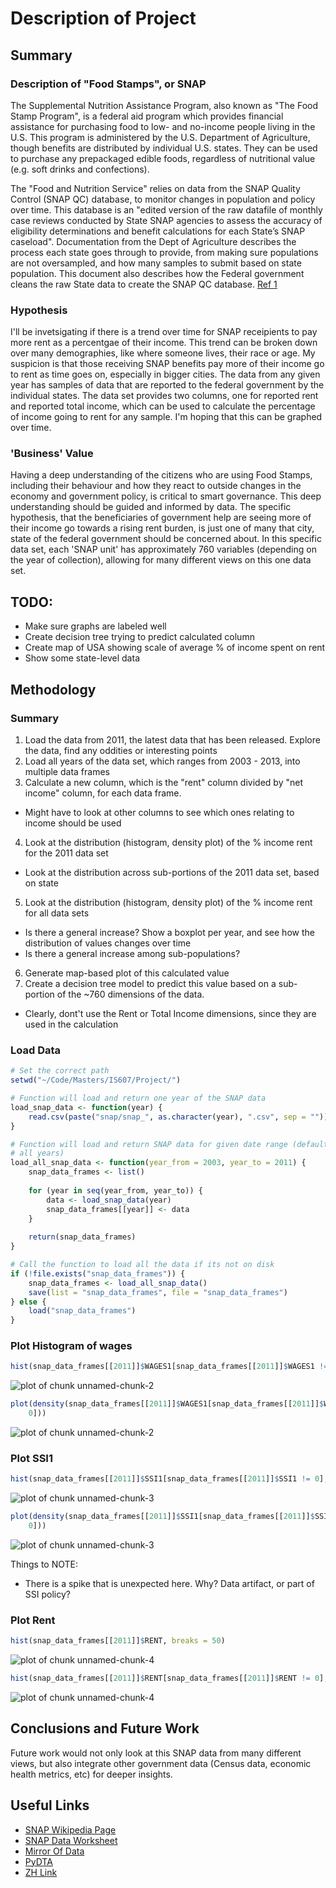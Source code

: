 Description of Project
======================

## Summary 

### Description of "Food Stamps", or SNAP

The Supplemental Nutrition Assistance Program, also known as "The Food Stamp Program", is a federal aid program which provides financial assistance for purchasing food to low- and no-income people living in the U.S.  This program is administered by the U.S. Department of Agriculture, though benefits are distributed by individual U.S. states. They can be used to purchase any prepackaged edible foods, regardless of nutritional value (e.g. soft drinks and confections). 

The "Food and Nutrition Service" relies on data from the SNAP Quality Control (SNAP QC) database, to monitor changes in population and policy over time. This database is an "edited version of the raw datafile of monthly case reviews conducted by State SNAP agencies to assess the accuracy of eligibility determinations and benefit calculations for each State’s SNAP caseload". Documentation from the Dept of Agriculture describes the process each state goes through to provide, from making sure populations are not oversampled, and how many samples to submit based on state population. This document also describes how the Federal government cleans the raw State data to create the SNAP QC database. [Ref 1][1]


### Hypothesis

I'll be invetsigating if there is a trend over time for SNAP receipients to pay more rent as a percentgae of their income. This trend can be broken down over many demographies, like where someone lives, their race or age. My suspicion is that those receiving SNAP benefits pay more of their income go to rent as time goes on, especially in bigger cities. The data from any given year has samples of data that are reported to the federal government by the individual states. The data set provides two columns, one for reported rent and reported total income, which can be used to calculate the percentage of income going to rent for any sample. I'm hoping that this can be graphed over time.


### 'Business' Value

Having a deep understanding of the citizens who are using Food Stamps, including their behaviour and how they react to outside changes in the economy and government policy, is critical to smart governance. This deep understanding should be guided and informed by data. The specific hypothesis, that the beneficiaries of government help are seeing more of their income go towards a rising rent burden, is just one of many that city, state of the federal government should be concerned about. In this specific data set, each 'SNAP unit' has approximately 760 variables (depending on the year of collection), allowing for many different views on this one data set.

## TODO:

* Make sure graphs are labeled well
* Create decision tree trying to predict calculated column
* Create map of USA showing scale of average % of income spent on rent
* Show some state-level data

## Methodology

### Summary

1. Load the data from 2011, the latest data that has been released. Explore the data, find any oddities or interesting points
2. Load all years of the data set, which ranges from 2003 - 2013, into multiple data frames
3. Calculate a new column, which is the "rent" column divided by "net income" column, for each data frame.
  * Might have to look at other columns to see which ones relating to income should be used
4. Look at the distribution (histogram, density plot) of the % income rent for the 2011 data set
  * Look at the distribution across sub-portions of the 2011 data set, based on state
5. Look at the distribution (histogram, density plot) of the % income rent for all data sets
  * Is there a general increase? Show a boxplot per year, and see how the distribution of values changes over time
  * Is there a general increase among sub-populations?
6. Generate map-based plot of this calculated value 
7. Create a decision tree model to predict this value based on a sub-portion of the ~760 dimensions of the data.
  * Clearly, dont't use the Rent or Total Income dimensions, since they are used in the calculation

### Load Data


```r
# Set the correct path
setwd("~/Code/Masters/IS607/Project/")

# Function will load and return one year of the SNAP data
load_snap_data <- function(year) {
    read.csv(paste("snap/snap_", as.character(year), ".csv", sep = ""))
}

# Function will load and return SNAP data for given date range (defaults to
# all years)
load_all_snap_data <- function(year_from = 2003, year_to = 2011) {
    snap_data_frames <- list()
    
    for (year in seq(year_from, year_to)) {
        data <- load_snap_data(year)
        snap_data_frames[[year]] <- data
    }
    
    return(snap_data_frames)
}

# Call the function to load all the data if its not on disk
if (!file.exists("snap_data_frames")) {
    snap_data_frames <- load_all_snap_data()
    save(list = "snap_data_frames", file = "snap_data_frames")
} else {
    load("snap_data_frames")
}
```


### Plot Histogram of wages


```r
hist(snap_data_frames[[2011]]$WAGES1[snap_data_frames[[2011]]$WAGES1 != 0])
```

![plot of chunk unnamed-chunk-2](figure/unnamed-chunk-21.png) 

```r
plot(density(snap_data_frames[[2011]]$WAGES1[snap_data_frames[[2011]]$WAGES1 != 
    0]))
```

![plot of chunk unnamed-chunk-2](figure/unnamed-chunk-22.png) 


### Plot SSI1


```r
hist(snap_data_frames[[2011]]$SSI1[snap_data_frames[[2011]]$SSI1 != 0], breaks = 50)  # Interesting spike
```

![plot of chunk unnamed-chunk-3](figure/unnamed-chunk-31.png) 

```r
plot(density(snap_data_frames[[2011]]$SSI1[snap_data_frames[[2011]]$SSI1 != 
    0]))
```

![plot of chunk unnamed-chunk-3](figure/unnamed-chunk-32.png) 


Things to NOTE:
* There is a spike that is unexpected here. Why? Data artifact, or part of SSI policy?

### Plot Rent


```r
hist(snap_data_frames[[2011]]$RENT, breaks = 50)
```

![plot of chunk unnamed-chunk-4](figure/unnamed-chunk-41.png) 

```r
hist(snap_data_frames[[2011]]$RENT[snap_data_frames[[2011]]$RENT != 0], breaks = 50)
```

![plot of chunk unnamed-chunk-4](figure/unnamed-chunk-42.png) 


## Conclusions and Future Work

Future work would not only look at this SNAP data from many different views, but also integrate other government data (Census data, economic health metrics, etc) for deeper insights.

## Useful Links

* [SNAP Wikipedia Page](http://en.wikipedia.org/wiki/Supplemental_Nutrition_Assistance_Program)
* [SNAP Data Worksheet](http://hostm142.mathematica-mpr.com/fns/2011/tech%20doc%202011.pdf_2011)
* [Mirror Of Data](http://soda.pop.psu.edu/cgi-bin/broker?_SERVICE=sodapop&_PROGRAM=sodaprog.extract_function.sas&coll=snap&ds=qcfy2011)
* [PyDTA](http://presbrey.mit.edu/PyDTA#export_to_CSV)
* [ZH Link](http://www.zerohedge.com/news/2013-12-09/rent-too-damned-high)

[1]: http://hostm142.mathematica-mpr.com/fns/2011/tech%20doc%202011.pdf_2011 "SNAP Data Document"
